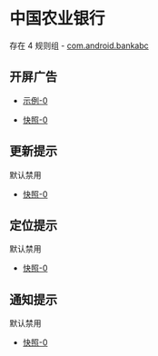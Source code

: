 # 中国农业银行

存在 4 规则组 - [com.android.bankabc](/src/apps/com.android.bankabc.ts)

## 开屏广告

- [示例-0](https://m.gkd.li/57941037/67cfc2f8-a108-4382-976a-0da7d13764e9)

- [快照-0](https://i.gkd.li/i/14179162)

## 更新提示

默认禁用

- [快照-0](https://i.gkd.li/i/14208545)

## 定位提示

默认禁用

- [快照-0](https://i.gkd.li/i/14208572)

## 通知提示

默认禁用

- [快照-0](https://i.gkd.li/i/14208621)
